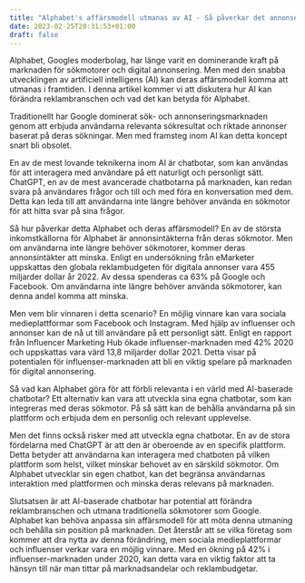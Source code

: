 ```yaml
---
title: "Alphabet's affärsmodell utmanas av AI - Så påverkar det annonseringen"
date: 2023-02-25T20:31:53+01:00
draft: false
---
```


Alphabet, Googles moderbolag, har länge varit en dominerande kraft på marknaden för sökmotorer och digital annonsering. Men med den snabba utvecklingen av artificiell intelligens (AI) kan deras affärsmodell komma att utmanas i framtiden. I denna artikel kommer vi att diskutera hur AI kan förändra reklambranschen och vad det kan betyda för Alphabet.

Traditionellt har Google dominerat sök- och annonseringsmarknaden genom att erbjuda användarna relevanta sökresultat och riktade annonser baserat på deras sökningar. Men med framsteg inom AI kan detta koncept snart bli obsolet.

En av de mest lovande teknikerna inom AI är chatbotar, som kan användas för att interagera med användare på ett naturligt och personligt sätt. ChatGPT, en av de mest avancerade chatbotarna på marknaden, kan redan svara på användares frågor och till och med föra en konversation med dem. Detta kan leda till att användarna inte längre behöver använda en sökmotor för att hitta svar på sina frågor.

Så hur påverkar detta Alphabet och deras affärsmodell? En av de största inkomstkällorna för Alphabet är annonsintäkterna från deras sökmotor. Men om användarna inte längre behöver sökmotorer, kommer deras annonsintäkter att minska. Enligt en undersökning från eMarketer uppskattas den globala reklambudgeten för digitala annonser vara 455 miljarder dollar år 2022. Av dessa spenderas ca 63% på Google och Facebook. Om användarna inte längre behöver använda sökmotorer, kan denna andel komma att minska.

Men vem blir vinnaren i detta scenario? En möjlig vinnare kan vara sociala medieplattformar som Facebook och Instagram. Med hjälp av influenser och annonser kan de nå ut till användare på ett personligt sätt. Enligt en rapport från Influencer Marketing Hub ökade influenser-marknaden med 42% 2020 och uppskattas vara värd 13,8 miljarder dollar 2021. Detta visar på potentialen för influenser-marknaden att bli en viktig spelare på marknaden för digital annonsering.

Så vad kan Alphabet göra för att förbli relevanta i en värld med AI-baserade chatbotar? Ett alternativ kan vara att utveckla sina egna chatbotar, som kan integreras med deras sökmotor. På så sätt kan de behålla användarna på sin plattform och erbjuda dem en personlig och relevant upplevelse.

Men det finns också risker med att utveckla egna chatbotar. En av de stora fördelarna med ChatGPT är att den är oberoende av en specifik plattform. Detta betyder att användarna kan interagera med chatboten på vilken plattform som helst, vilket minskar behovet av en särskild sökmotor. Om Alphabet utvecklar sin egen chatbot, kan det begränsa användarnas interaktion med plattformen och minska deras relevans på marknaden.

Slutsatsen är att AI-baserade chatbotar har potential att förändra reklambranschen och utmana traditionella sökmotorer som Google. Alphabet kan behöva anpassa sin affärsmodell för att möta denna utmaning och behålla sin position på marknaden. Det återstår att se vilka företag som kommer att dra nytta av denna förändring, men sociala medieplattformar och influenser verkar vara en möjlig vinnare. Med en ökning på 42% i influenser-marknaden under 2020, kan detta vara en viktig faktor att ta hänsyn till när man tittar på marknadsandelar och reklambudgetar.
